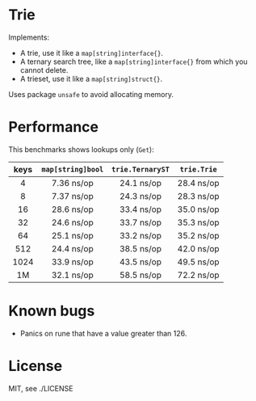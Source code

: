Trie
====

Implements:

* A trie, use it like a `map[string]interface{}`.
* A ternary search tree, like a `map[string]interface{}` from which you cannot delete.
* A trieset, use it like a `map[string]struct{}`.

Uses package `unsafe` to avoid allocating memory.

Performance
===========

This benchmarks shows lookups only (`Get`):

| keys | `map[string]bool` | `trie.TernaryST` | `trie.Trie` |
|:----:|:-----------------:|:----------------:|:-----------:|
| 4    |        7.36 ns/op |       24.1 ns/op | 28.4 ns/op  |
| 8    |        7.37 ns/op |       24.3 ns/op | 28.3 ns/op  |
| 16   |        28.6 ns/op |       33.4 ns/op | 35.0 ns/op  |
| 32   |        24.6 ns/op |       33.7 ns/op | 35.3 ns/op  |
| 64   |        25.1 ns/op |       33.2 ns/op | 35.2 ns/op  |
| 512  |        24.4 ns/op |       38.5 ns/op | 42.0 ns/op  |
| 1024 |        33.9 ns/op |       43.5 ns/op | 49.5 ns/op  |
| 1M   |        32.1 ns/op |       58.5 ns/op | 72.2 ns/op  |


Known bugs
==========

* Panics on rune that have a value greater than 126.


License
=======
MIT, see ./LICENSE
